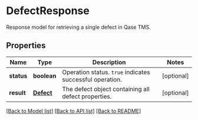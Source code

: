 # DefectResponse

Response model for retrieving a single defect in Qase TMS.

## Properties

Name | Type | Description | Notes
------------ | ------------- | ------------- | -------------
**status** | **boolean** | Operation status. `true` indicates successful operation. | [optional]
**result** | [**Defect**](Defect.md) | The defect object containing all defect properties. | [optional]

[[Back to Model list]](../README.md#documentation-for-models) [[Back to API list]](../README.md#documentation-for-api-endpoints) [[Back to README]](../README.md)
